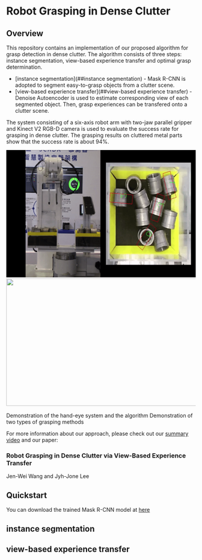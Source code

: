 # Robot Grasping in Dense Clutter

## Overview

This repository contains an implementation of our proposed algorithm for grasp detection in dense clutter. The algorithm consists of three steps: instance segmentation, view-based experience transfer and optimal grasp determination.

* [instance segmentation](##instance segmentation) - Mask R-CNN is adopted to segment easy-to-grasp objects from a clutter scene. 
* [view-based experience transfer](##view-based experience transfer) - Denoise Autoencoder is used to estimate corresponding view of each segmented object. Then, grasp experiences can be transfered onto a clutter scene.

The system consisting of a six-axis robot arm with two-jaw parallel gripper and Kinect V2 RGB-D camera is used to evaluate the success rate for grasping in dense clutter. The grasping results on cluttered metal parts show that the success rate is about 94%.

<p align = "center">
    <img src="images/demo.gif" width="600" height="338">
    <img src="images/demo_ext.gif" width="600" height="338">
</p>

Demonstration of the hand-eye system and the algorithm
Demonstration of two types of grasping methods

For more information about our approach, please check out our [summary video](https://youtu.be/Xo3BYjhgWlg) and our paper:

### Robot Grasping in Dense Clutter via View-Based Experience Transfer

Jen-Wei Wang and Jyh-Jone Lee

## Quickstart

You can download the trained Mask R-CNN model at [here](https://drive.google.com/file/d/1lfP87WK6hXAL0mXCnAIlUuIO8tYX4uXK/view?usp=sharing)

## instance segmentation

## view-based experience transfer








